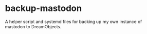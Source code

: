 # backup-mastodon

A helper script and systemd files for backing up my own instance of
mastodon to DreamObjects.